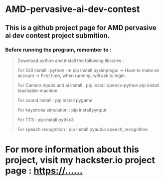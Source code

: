 # AMD-pervasive-ai-dev-contest
## This is a github project page for AMD pervasive ai dev contest project submition.

### Before running the program, remember to :
> Download python and install the following libraries :
>
> For GUI install :
> python -m pip install pysimplegui
>  -> Have to make an account
>  -> First time, when running, will ask to login
> 
> For Camera inputs and ai install :
> pip install opencv-python
> pip install teachable-machine
> 
> For sound install :
> pip install pygame
> 
> For keystroke simulation :
> pip install pynput
> 
> For TTS :
> pip install pyttsx3
> 
> For speach recognition :
> pip install pyaudio speech_recognition

# For more information about this project, visit my hackster.io project page : [https://......](https://www.hackster.io/cmplx/inclusive-gaming-gaming-with-head-movements-and-mic-input-1f7a07)
